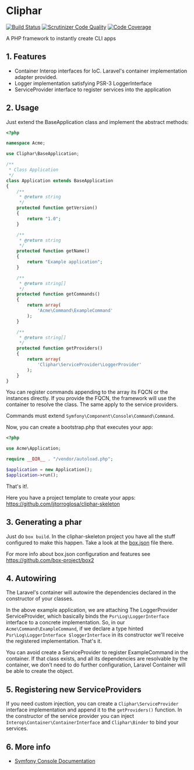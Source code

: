 # Cliphar

[![Build Status](https://travis-ci.org/jjtorroglosa/cliphar.svg?branch=master)](https://travis-ci.org/jjtorroglosa/cliphar)
[![Scrutinizer Code Quality](https://scrutinizer-ci.com/g/jjtorroglosa/cliphar/badges/quality-score.png?b=master)](https://scrutinizer-ci.com/g/jjtorroglosa/cliphar/?branch=master)
[![Code Coverage](https://scrutinizer-ci.com/g/jjtorroglosa/cliphar/badges/coverage.png?b=master)](https://scrutinizer-ci.com/g/jjtorroglosa/cliphar/?branch=master)

A PHP framework to instantly create CLI apps

## 1. Features

- Container Interop interfaces for IoC. Laravel's container implementation adapter provided.
- Logger implementation satisfying PSR-3 LoggerInterface
- ServiceProvider interface to register services into the application

## 2. Usage

Just extend the BaseApplication class and implement the abstract methods:

```php
<?php

namespace Acme;

use Cliphar\BaseApplication;

/**
 * Class Application
 */
class Application extends BaseApplication
{
    /**
     * @return string
     */
    protected function getVersion()
    {
        return "1.0";
    }

    /**
     * @return string
     */
    protected function getName()
    {
        return "Example application";
    }

    /**
     * @return string[]
     */
    protected function getCommands()
    {
        return array(
            'Acme\Command\ExampleCommand'
        );
    }

    /**
     * @return string[]
     */
    protected function getProviders()
    {
        return array(
            'Cliphar\ServiceProvider\LoggerProvider'
        );
    }
}
```

You can register commands appending to the array its FQCN or the instances directly. If you provide the FQCN,
the framework will use the container to resolve the class.  The same apply to the service providers.

Commands must extend `Symfony\Component\Console\Command\Command`.

Now, you can create a bootstrap.php that executes your app:

```php
<?php

use Acme\Application;

require __DIR__ . "/vendor/autoload.php";

$application = new Application();
$application->run();
```

That's it!.

Here you have a project template to create your apps: https://github.com/jjtorroglosa/cliphar-skeleton

## 3. Generating a phar

Just do `box build`. In the cliphar-skeleton project you have all the stuff configured to make this happen. Take a look at the [box.json](https://github.com/jjtorroglosa/cliphar-skeleton/blob/master/box.json) file there.

For more info about box.json configuration and features see https://github.com/box-project/box2

## 4. Autowiring

The Laravel's container will autowire the dependencies declared in the constructor of your classes.

In the above example application, we are attaching The LoggerProvider ServiceProvider, which basically
binds the `Psr\Log\LoggerInterface` interface to a concrete implementation. So, in our
`Acme\Command\ExampleCommand`, if we declare a type hinted `Psr\Log\LoggerInterface $loggerInterface`
in its constructor we'll receive the registered implementation. That's it.

You can avoid create a ServiceProvider to register ExampleCommand in the container. If that class exists,
and all its dependencies are resolvable by the container, we don't need to do further configuration,
Laravel Container will be able to create the object.

## 5. Registering new ServiceProviders

If you need custom injection, you can create a `Cliphar\ServiceProvider` interface implementation
and append it to the `getProviders()` function. In the constructor of the service provider you
can inject `Interop\Container\ContainerInterface` and `Cliphar\Binder` to bind your services.

## 6. More info

- [Symfony Console Documentation](http://symfony.com/doc/current/components/console/introduction.html)
